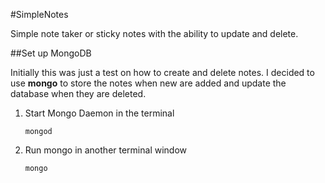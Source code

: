 #SimpleNotes

Simple note taker or sticky notes with the ability to update and delete.

##Set up MongoDB

Initially this was just a test on how to create and delete notes.  I decided to use **mongo** to store the notes when new are added and update the database when they are deleted.

1. Start Mongo Daemon in the terminal

	````
	mongod
	````
2. Run mongo in another terminal window

	````
	mongo
	````
